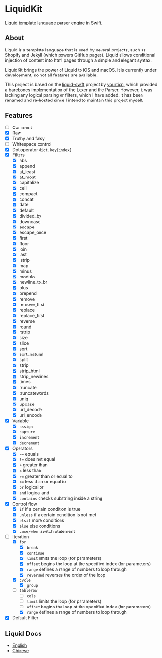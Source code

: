 # LiquidKit

Liquid template language parser engine in Swift.

## About

Liquid is a template language that is used by several projects, such as Shopify and Jekyll (which powers GitHub pages). Liquid allows conditional injection of content into html pages through a simple and elegant syntax.

LiquidKit brings the power of Liquid to iOS and macOS. It is currently under development, so not all features are available.

This project is based on the [liquid-swift](https://github.com/yourtion/liquid-swift) project by [yourtion](https://github.com/yourtion), which provided a barebones implementation of the Lexer and the Parser. However, it was lacking any logical parsing or filters, which I have added. It has been renamed and re-hosted since I intend to maintain this project myself.

## Features

- [ ] Comment
- [x] Raw
- [x] Truthy and falsy
- [ ] Whitespace control
- [x] Dot operator `dict.key[index]`
- [x] Filters
  - [x] abs
  - [x] append
  - [x] at_least
  - [x] at_most
  - [x] capitalize
  - [x] ceil
  - [x] compact
  - [x] concat
  - [x] date
  - [x] default
  - [x] divided_by
  - [x] downcase
  - [x] escape
  - [x] escape_once
  - [x] first
  - [x] floor
  - [x] join
  - [x] last
  - [x] lstrip
  - [x] map
  - [x] minus
  - [x] modulo
  - [x] newline_to_br
  - [x] plus
  - [x] prepend
  - [x] remove
  - [x] remove_first
  - [x] replace
  - [x] replace_first
  - [x] reverse
  - [x] round
  - [x] rstrip
  - [x] size
  - [x] slice
  - [x] sort
  - [x] sort_natural
  - [x] split
  - [x] strip
  - [x] strip_html
  - [x] strip_newlines
  - [x] times
  - [x] truncate
  - [x] truncatewords
  - [x] uniq
  - [x] upcase
  - [x] url_decode
  - [x] url_encode
- [x] Variable
  - [x] `assign`
  - [x] `capture`
  - [x] `increment`
  - [x] `decrement`
- [x] Operators
  - [x] `==` equals
  - [x] `!=` does not equal
  - [x] `>` greater than
  - [x] `<` less than
  - [x] `>=` greater than or equal to
  - [x] `<=` less than or equal to
  - [x] `or` logical or
  - [x] `and` logical and
  - [x] `contains` checks substring inside a string
- [x] Control flow
  - [x] `if` if a certain condition is true
  - [x] `unless` if a certain condition is not met
  - [x] `elsif` more conditions
  - [x] `else` else conditions
  - [x] `case/when` switch statement
- [ ] Iteration
  - [x] `for`
     - [x] `break`
     - [x] `continue`
     - [x] `limit` limits the loop (for parameters)
     - [x] `offset` begins the loop at the specified index (for parameters)
     - [x] `range` defines a range of numbers to loop through
     - [x] `reversed` reverses the order of the loop
  - [x] `cycle`
     - [x] `group`
  - [ ] `tablerow`
     - [ ] `cols`
     - [ ] `limit` limits the loop (for parameters)
     - [ ] `offset` begins the loop at the specified index (for parameters)
     - [x] `range` defines a range of numbers to loop through
- [x] Default Filter

## Liquid Docs

- [English](https://shopify.github.io/liquid/)
- [Chinese](https://liquid.bootcss.com/)
